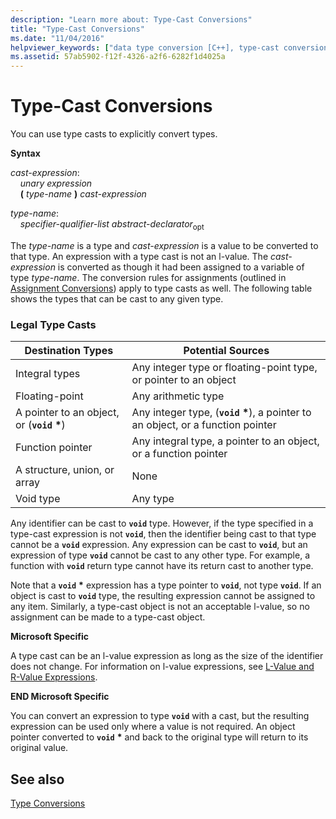 ```yaml
---
description: "Learn more about: Type-Cast Conversions"
title: "Type-Cast Conversions"
ms.date: "11/04/2016"
helpviewer_keywords: ["data type conversion [C++], type-cast conversions", "conversions [C++], type-cast", "type casts", "explicit type conversions", "type casts [C++], about type-cast conversion", "type-cast conversions [C++]"]
ms.assetid: 57ab5902-f12f-4326-a2f6-6282f1d4025a
---
```

# Type-Cast Conversions

You can use type casts to explicitly convert types.

**Syntax**

*cast-expression*:<br/>
&nbsp;&nbsp;&nbsp;&nbsp;*unary expression*<br/>
&nbsp;&nbsp;&nbsp;&nbsp;**(**  *type-name*  **)**  *cast-expression*

*type-name*:<br/>
&nbsp;&nbsp;&nbsp;&nbsp;*specifier-qualifier-list* *abstract-declarator*<sub>opt</sub>

The *type-name* is a type and *cast-expression* is a value to be converted to that type. An expression with a type cast is not an l-value. The *cast-expression* is converted as though it had been assigned to a variable of type *type-name*. The conversion rules for assignments (outlined in [Assignment Conversions](../c-language/assignment-conversions.md)) apply to type casts as well. The following table shows the types that can be cast to any given type.

### Legal Type Casts

|Destination Types|Potential Sources|
|-----------------------|-----------------------|
|Integral types|Any integer type or floating-point type, or pointer to an object|
|Floating-point|Any arithmetic type|
|A pointer to an object, or (**`void`** <strong>\*</strong>)|Any integer type, (**`void`** <strong>\*</strong>), a pointer to an object, or a function pointer|
|Function pointer|Any integral type, a pointer to an object, or a function pointer|
|A structure, union, or array|None|
|Void type|Any type|

Any identifier can be cast to **`void`** type. However, if the type specified in a type-cast expression is not **`void`**, then the identifier being cast to that type cannot be a **`void`** expression. Any expression can be cast to **`void`**, but an expression of type **`void`** cannot be cast to any other type. For example, a function with **`void`** return type cannot have its return cast to another type.

Note that a **`void`** <strong>\*</strong> expression has a type pointer to **`void`**, not type **`void`**. If an object is cast to **`void`** type, the resulting expression cannot be assigned to any item. Similarly, a type-cast object is not an acceptable l-value, so no assignment can be made to a type-cast object.

**Microsoft Specific**

A type cast can be an l-value expression as long as the size of the identifier does not change. For information on l-value expressions, see [L-Value and R-Value Expressions](../c-language/l-value-and-r-value-expressions.md).

**END Microsoft Specific**

You can convert an expression to type **`void`** with a cast, but the resulting expression can be used only where a value is not required. An object pointer converted to **`void`** <strong>\*</strong> and back to the original type will return to its original value.

## See also

[Type Conversions](../c-language/type-conversions-c.md)
